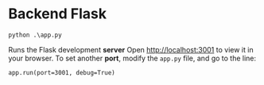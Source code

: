 # Backend Flask

`python .\app.py`

Runs the Flask development **server**
Open [http://localhost:3001](http://localhost:3001) to view it in your browser.
To set another **port**, modify the `app.py` file, and go to the line:

```
app.run(port=3001, debug=True)
```